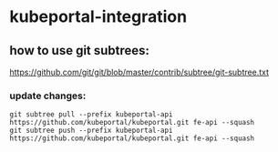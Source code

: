 # kubeportal-integration

## how to use git subtrees:
https://github.com/git/git/blob/master/contrib/subtree/git-subtree.txt

### update changes:

```
git subtree pull --prefix kubeportal-api https://github.com/kubeportal/kubeportal.git fe-api --squash
git subtree push --prefix kubeportal-api https://github.com/kubeportal/kubeportal.git fe-api --squash

```
